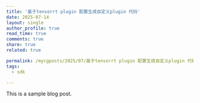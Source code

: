 ```yaml
---
title: '基于tensorrt plugin 配置生成自定义plugin 代码'
date: 2025-07-14
layout: single
author_profile: true
read_time: true
comments: true
share: true
related: true

permalink: /mycgposts/2025/07/基于tensorrt plugin 配置生成自定义plugin 代码/
tags:
  - sdk

---
```


This is a sample blog post.  
